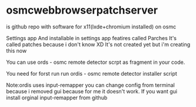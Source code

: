 # osmcwebbrowserpatchserver
is github repo with software for
x11(lxde+chromium installed) on osmc

Settings app
And installable in settings app featires called
Parches 
It's called patches because i don't know XD
It's not created yet but i'm creating
this now

You can use ords - osmc remote detector scrpt
as fragment in your code.

You need for forst run run ordis - osmc
remote detector installer script

Note:ordis uses input-remapper you can change
config from terminal because i removed gui
because for me it doesn't work. If you want
gui install orginal input-remapper from github
